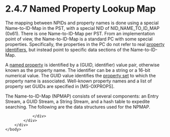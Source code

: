 <html dir="LTR" xmlns:mshelp="http://msdn.microsoft.com/mshelp" xmlns:ddue="http://ddue.schemas.microsoft.com/authoring/2003/5" xmlns:xlink="http://www.w3.org/1999/xlink" xmlns:tool="http://www.microsoft.com/tooltip">
    <head>
        <meta http-equiv="Content-Type" content="text/html; CHARSET=utf-8"></meta>
        <meta name="save" content="history"></meta>
        <title>2.4.7 Named Property Lookup Map</title>
        <xml>
            <mshelp:toctitle title="2.4.7 Named Property Lookup Map"></mshelp:toctitle>
            <mshelp:rltitle title="[MS-PST]: Named Property Lookup Map"></mshelp:rltitle>
            <mshelp:keyword index="A" term="e17e195d-0454-4b9b-b398-c9127a26a678"></mshelp:keyword>
            <mshelp:attr name="DCSext.ContentType" value="open specification"></mshelp:attr>
            <mshelp:attr name="AssetID" value="e17e195d-0454-4b9b-b398-c9127a26a678"></mshelp:attr>
            <mshelp:attr name="TopicType" value="kbRef"></mshelp:attr>
            <mshelp:attr name="DCSext.Title" value="[MS-PST]: Named Property Lookup Map" />
        </xml>
    </head>
    <body>
        <div id="header">
            <h1 class="heading">2.4.7 Named Property Lookup Map</h1>
        </div>
        <div id="mainSection">
            <div id="mainBody">
                <div id="allHistory" class="saveHistory"></div>
                <div id="sectionSection0" class="section" name="collapseableSection">
                    

<p>The mapping between NPIDs and property names is done using a
special Name-to-ID-Map in the PST, with a special NID of NID_NAME_TO_ID_MAP
(0x61). There is one Name-to-ID-Map per PST. From an implementation point of
view, the Name-to-ID-Map is a standard PC with some special properties.
Specifically, the properties in the PC do not refer to real <a href="08220cc9-69b1-4072-a2e7-2a0ff201d505.htm#gt_382ac1cd-8ff9-493a-bfec-d9ad08955707">property identifiers</a>, but
instead point to specific data sections of the Name-to-ID-Map.</p>

<p>A <a href="08220cc9-69b1-4072-a2e7-2a0ff201d505.htm#gt_e6245def-e67d-4ab2-8c7d-04863b1c1063">named
property</a> is identified by a (GUID, identifier) value pair, otherwise known
as the property name. The identifier can be a string or a 16-bit numerical value.
The GUID value identifies the <a href="08220cc9-69b1-4072-a2e7-2a0ff201d505.htm#gt_dc3c2e4a-3b46-4284-973e-cc0e362a3264">property
set</a> to which the property name is associated. Well-known property names and
a list of property set GUIDs are specified in <mshelp:link keywords="f6ab1613-aefe-447d-a49c-18217230b148" tabindex="0">[MS-OXPROPS]</mshelp:link>.</p>

<p>The Name-to-ID-Map (NPMAP) consists of several components:
an Entry Stream, a GUID Stream, a String Stream, and a hash table to expedite
searching. The following are the data structures used for the NPMAP.</p>


                </div>
            </div>
        </div>
    </body>
</html>